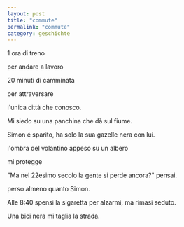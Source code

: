 ```yaml
---
layout: post
title: "commute"
permalink: "commute"
category: geschichte
---
```

1 ora di treno

per andare a lavoro

20 minuti di camminata

per attraversare 

l'unica città che conosco.

Mi siedo su una panchina che dà sul fiume.

Simon é sparito, ha solo la sua gazelle nera con lui.

l'ombra del volantino appeso su un albero

mi protegge

"Ma nel 22esimo secolo la gente si perde ancora?" pensai.

perso almeno quanto Simon.

Alle 8:40 spensi la sigaretta per alzarmi, ma rimasi seduto.

Una bici nera mi taglia la strada.
